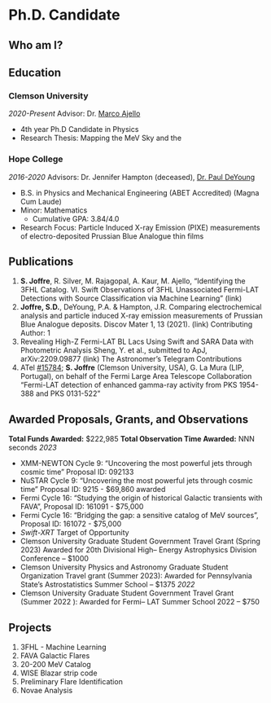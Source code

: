 
# Ph.D. Candidate

## Who am I?


## Education
### Clemson University
_2020-Present_
Advisor: Dr. [Marco Ajello](https://science.clemson.edu/cosmicorigins/) 
- 4th year Ph.D Candidate in Physics
- Research Thesis: Mapping the MeV Sky and the 

### Hope College
_2016-2020_
Advisors: Dr. Jennifer Hampton (deceased), [Dr. Paul DeYoung](https://hope.edu/directory/people/deyoung-paul/index.html)
- B.S. in Physics and Mechanical Engineering (ABET Accredited) (Magna Cum Laude)
- Minor: Mathematics
    - Cumulative GPA: 3.84/4.0
 - Research Focus: Particle Induced X-ray Emission (PIXE) measurements of electro-deposited Prussian Blue Analogue thin films

## Publications
1.	**S. Joffre**, R. Silver, M. Rajagopal, A. Kaur, M. Ajello, “Identifying the 3FHL Catalog. VI. Swift Observations of 3FHL Unassociated Fermi-LAT Detections with Source Classification via Machine Learning” (link) 
2.	**Joffre, S.D.**, DeYoung, P.A. & Hampton, J.R. Comparing electrochemical analysis and particle induced X-ray emission measurements of Prussian Blue Analogue deposits. Discov Mater 1, 13 (2021). (link) 
Contributing Author: 1
1.	Revealing High-Z Fermi-LAT BL Lacs Using Swift and SARA Data with Photometric Analysis Sheng, Y. et al., submitted to ApJ, arXiv:2209.09877 (link)
The Astronomer’s Telegram Contributions
1.	ATel [#15784](https://www.astronomerstelegram.org/?read=15784%20);  **S. Joffre** (Clemson University, USA), G. La Mura (LIP, Portugal), on behalf of the Fermi Large Area Telescope Collaboration “Fermi-LAT detection of enhanced gamma-ray activity from PKS 1954-388 and PKS 0131-522”

## Awarded Proposals, Grants, and Observations
**Total Funds Awarded:** $222,985
**Total Observation Time Awarded:** NNN seconds
_2023_
- XMM-NEWTON Cycle 9: “Uncovering the most powerful jets through cosmic time” Proposal ID: 092133 
-	NuSTAR Cycle 9: “Uncovering the most powerful jets through cosmic time” Proposal ID: 9215 - $69,860 awarded
-	Fermi Cycle 16: “Studying the origin of historical Galactic transients with FAVA”, Proposal ID: 161091 - $75,000
-	Fermi Cycle 16: “Bridging the gap: a sensitive catalog of MeV sources”, Proposal ID: 161072 - $75,000
-	_Swift-XRT_ Target of Opportunity
- Clemson University Graduate Student Government Travel Grant (Spring 2023) Awarded for 20th Divisional High– Energy Astrophysics Division Conference – $1000
- Clemson University Physics and Astronomy Graduate Student Organization Travel grant (Summer 2023): Awarded for Pennsylvania State’s Astrostatistics Summer School – $1375
_2022_
- Clemson University Graduate Student Government Travel Grant (Summer 2022 ): Awarded for Fermi– LAT Summer School 2022 – $750


## Projects
1. 3FHL - Machine Learning
2. FAVA Galactic Flares
3. 20-200 MeV Catalog
4. WISE Blazar strip code
5. Preliminary Flare Identification
6. Novae Analysis

